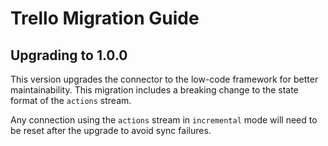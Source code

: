 # Trello Migration Guide

## Upgrading to 1.0.0

This version upgrades the connector to the low-code framework for better maintainability. This
migration includes a breaking change to the state format of the `actions` stream.

Any connection using the `actions` stream in `incremental` mode will need to be reset after the
upgrade to avoid sync failures.

